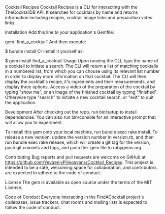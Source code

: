 Cocktail Recipes
Cocktail Recipes is a CLI for interacting with the TheCocktailDB API. It searches for cocktails by name and returns information including recipes, cocktail image links and preparation video links.

Installation
Add this line to your application's Gemfile:

gem 'find_a_cocktail'
And then execute:

$ bundle install
Or install it yourself as:

$ gem install find_a_cocktail
Usage
Upon running the CLI, type the name of a cocktail to initiate a search. The CLI will return a list of matching cocktails in a numbered list, from which you can choose using its relevant list number in order to display more information on that cocktail. The CLI will then display the cocktail's recipe, it's ingredients and their measurements, and display three options. Access a video of the preparation of the cocktail by typing "show me", or an image of the finished cocktail by typing "finished". Otherwise type "search" to initiate a new cocktail search, or "exit" to quit the application.

Development
After checking out the repo, run bin/setup to install dependencies. You can also run bin/console for an interactive prompt that will allow you to experiment.

To install this gem onto your local machine, run bundle exec rake install. To release a new version, update the version number in version.rb, and then run bundle exec rake release, which will create a git tag for the version, push git commits and tags, and push the .gem file to rubygems.org.

Contributing
Bug reports and pull requests are welcome on GitHub at https://github.com/YevgeniyPiliposyans/Cocktail_Recipes. This project is intended to be a safe, welcoming space for collaboration, and contributors are expected to adhere to the code of conduct.

License
The gem is available as open source under the terms of the MIT License.

Code of Conduct
Everyone interacting in the FindACocktail project's codebases, issue trackers, chat rooms and mailing lists is expected to follow the code of conduct.
 
